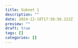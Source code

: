 ```yaml
---
title: Subnet 1
description: ""
date: 2024-12-18T17:56:56.222Z
preview: ""
draft: true
tags: []
categories: []
---
```

